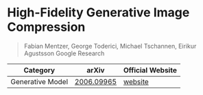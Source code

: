 # High-Fidelity Generative Image Compression

> Fabian Mentzer, George Toderici, Michael Tschannen, Eirikur Agustsson
> Google Research

<!--[Review Video](https://youtu.be/H5Wb1eSx4oA)-->

| Category | arXiv | Official Website |
|--|--|--|
|Generative Model | [2006.09965](https://arxiv.org/abs/2006.09965) | [website](https://hific.github.io/) |